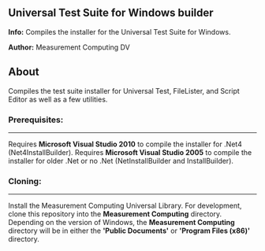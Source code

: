 ## Universal Test Suite for Windows builder
**Info:** Compiles the installer for the Universal Test Suite for Windows. 

**Author:** Measurement Computing DV

## About
Compiles the test suite installer for Universal Test, FileLister, and Script Editor as well as a few utilities. 

### Prerequisites:
---------------
Requires **Microsoft Visual Studio 2010** to compile the installer for .Net4 (Net4InstallBuilder).
Requires **Microsoft Visual Studio 2005** to compile the installer for older .Net or no .Net (NetInstallBuilder and InstallBuilder).

### Cloning:
---------------
Install the Measurement Computing Universal Library. For development, clone this repository into the **Measurement Computing** directory. Depending on the version of Windows, the **Measurement Computing** directory will be in either the **'Public Documents'** or **'Program Files (x86)'** directory.


